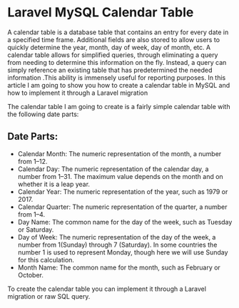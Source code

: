 # Laravel MySQL Calendar Table

A calendar table is a database table that contains an entry for every date in a specified time frame. Additional fields are also stored to allow users to quickly determine the year, month, day of week, day of month, etc. A calendar table allows for simplified queries, through eliminating a query from needing to determine this information on the fly. Instead, a query can simply reference an existing table that has predetermined the needed information .This ability is immensely useful for reporting purposes. In this article I am going to show you how to create a calendar table in MySQL and how to implement it through a Laravel migration

The calendar table I am going to create is a fairly simple calendar table with the following date parts:
## Date Parts:
* Calendar Month: The numeric representation of the month, a number from 1–12.
* Calendar Day: The numeric representation of the calendar day, a number from 1–31. The maximum value depends on the month and on whether it is a leap year.
* Calendar Year: The numeric representation of the year, such as 1979 or 2017.
* Calendar Quarter: The numeric representation of the quarter, a number from 1–4.
* Day Name: The common name for the day of the week, such as Tuesday or Saturday.
* Day of Week: The numeric representation of the day of the week, a number from 1(Sunday) through 7 (Saturday). In some countries the number 1 is used to represent Monday, though here we will use Sunday for this calculation.
* Month Name: The common name for the month, such as February or October.

To create the calendar table you can implement it through a Laravel migration or raw SQL query.
